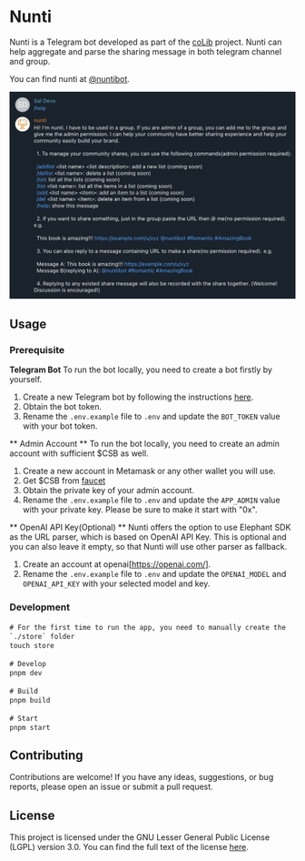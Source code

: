 # Nunti

Nunti is a Telegram bot developed as part of the [coLib](https://colib.app) project. Nunti can help aggregate and parse the sharing message in both telegram channel and group.

You can find nunti at [@nuntibot](https://t.me/nuntibot).

![](./docs/nunti-bot.png)

## Usage

### Prerequisite

**Telegram Bot**
To run the bot locally, you need to create a bot firstly by yourself.

1. Create a new Telegram bot by following the instructions [here](https://core.telegram.org/bots#3-how-do-i-create-a-bot).
2. Obtain the bot token.
3. Rename the `.env.example` file to `.env` and update the `BOT_TOKEN` value with your bot token.

** Admin Account **
To run the bot locally, you need to create an admin account with sufficient $CSB as well.
1. Create a new account in Metamask or any other wallet you will use.
2. Get $CSB from [faucet](https://faucet.crossbell.io/)
3. Obtain the private key of your admin account.
3. Rename the `.env.example` file to `.env` and update the `APP_ADMIN` value with your private key. Please be sure to make it start with "0x".

** OpenAI API Key(Optional) **
Nunti offers the option to use Elephant SDK as the URL parser, which is based on OpenAI API Key. This is optional and you can also leave it empty, so that Nunti will use other parser as fallback.
1. Create an account at openai[https://openai.com/].
2. Rename the `.env.example` file to `.env` and update the `OPENAI_MODEL` and `OPENAI_API_KEY` with your selected model and key.

### Development
```
# For the first time to run the app, you need to manually create the `./store` folder
touch store

# Develop
pnpm dev 

# Build
pnpm build

# Start 
pnpm start
```

## Contributing

Contributions are welcome! If you have any ideas, suggestions, or bug reports, please open an issue or submit a pull request.

## License

This project is licensed under the GNU Lesser General Public License (LGPL) version 3.0. You can find the full text of the license [here](https://www.gnu.org/licenses/lgpl-3.0.en.html).
